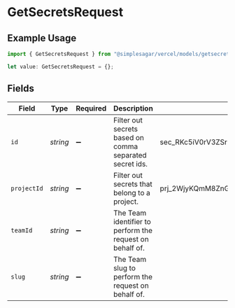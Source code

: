 # GetSecretsRequest

## Example Usage

```typescript
import { GetSecretsRequest } from "@simplesagar/vercel/models/getsecretsop.js";

let value: GetSecretsRequest = {};
```

## Fields

| Field                                                     | Type                                                      | Required                                                  | Description                                               | Example                                                   |
| --------------------------------------------------------- | --------------------------------------------------------- | --------------------------------------------------------- | --------------------------------------------------------- | --------------------------------------------------------- |
| `id`                                                      | *string*                                                  | :heavy_minus_sign:                                        | Filter out secrets based on comma separated secret ids.   | sec_RKc5iV0rV3ZSrFrHiruRno7k,sec_fGc5iV0rV3ZSrFrHiruRnouQ |
| `projectId`                                               | *string*                                                  | :heavy_minus_sign:                                        | Filter out secrets that belong to a project.              | prj_2WjyKQmM8ZnGcJsPWMrHRHrE                              |
| `teamId`                                                  | *string*                                                  | :heavy_minus_sign:                                        | The Team identifier to perform the request on behalf of.  |                                                           |
| `slug`                                                    | *string*                                                  | :heavy_minus_sign:                                        | The Team slug to perform the request on behalf of.        |                                                           |